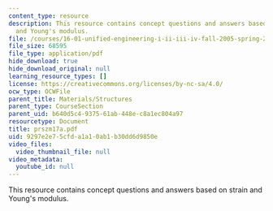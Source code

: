 ```yaml
---
content_type: resource
description: This resource contains concept questions and answers based on strain
  and Young's modulus.
file: /courses/16-01-unified-engineering-i-ii-iii-iv-fall-2005-spring-2006/9297e2e75cfda1a10ab1b30dd6d9850e_prszm17a.pdf
file_size: 68595
file_type: application/pdf
hide_download: true
hide_download_original: null
learning_resource_types: []
license: https://creativecommons.org/licenses/by-nc-sa/4.0/
ocw_type: OCWFile
parent_title: Materials/Structures
parent_type: CourseSection
parent_uid: b640d5c4-9375-61ab-448e-c8a1ec804a97
resourcetype: Document
title: prszm17a.pdf
uid: 9297e2e7-5cfd-a1a1-0ab1-b30dd6d9850e
video_files:
  video_thumbnail_file: null
video_metadata:
  youtube_id: null
---
```

This resource contains concept questions and answers based on strain and Young's modulus.